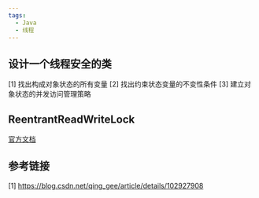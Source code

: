 ```yaml
---
tags:
  - Java
  - 线程
---
```

## 设计一个线程安全的类
[1] 找出构成对象状态的所有变量
[2] 找出约束状态变量的不变性条件
[3] 建立对象状态的并发访问管理策略

## ReentrantReadWriteLock
[官方文档](https://docs.oracle.com/javase/6/docs/api/java/util/concurrent/locks/ReentrantReadWriteLock.html)


## 参考链接
[1] https://blog.csdn.net/qing_gee/article/details/102927908